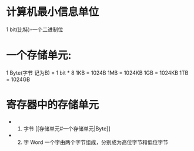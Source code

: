 # 计算机最小信息单位
1 bit(比特)-一个二进制位
# 一个存储单元:
1 Byte(字节 记为B) = 1 bit * 8
1KB = 1024B 
1MB = 1024KB 
1GB = 1024KB 
1TB = 1024GB

# 寄存器中的存储单元
- 1. 字节 [[存储单元#一个存储单元|Byte]]
- 2. 字 Word   一个字由两个字节组成，分别成为高位字节和低位字节

